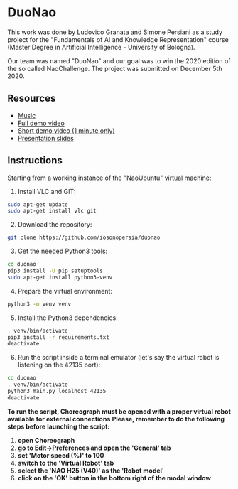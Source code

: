 # DuoNao
This work was done by Ludovico Granata and Simone Persiani
as a study project for the "Fundamentals of AI and Knowledge
Representation" course (Master Degree in Artificial Intelligence - University of Bologna).

Our team was named "DuoNao" and our goal was to win the 2020 edition of the so called NaoChallenge.
The project was submitted on December 5th 2020.

## Resources
  * [Music](https://github.com/iosonopersia/duonao/blob/main/Don't%20stop%20me%20now%20-%20Queen.mp3)
  * [Full demo video](https://github.com/iosonopersia/duonao/blob/main/Demo%20-Full%20Version.mp4)
  * [Short demo video (1 minute only)](https://github.com/iosonopersia/duonao/blob/main/Demo%20-1%20minute.mp4)
  * [Presentation slides](https://github.com/iosonopersia/duonao/blob/main/NAO%20Challenge.pdf)

## Instructions
Starting from a working instance of the "NaoUbuntu" virtual machine:
  1. Install VLC and GIT:
```bash
sudo apt-get update
sudo apt-get install vlc git
```
  2. Download the repository:
```bash
git clone https://github.com/iosonopersia/duonao
```
  3. Get the needed Python3 tools:
```bash
cd duonao
pip3 install -U pip setuptools
sudo apt-get install python3-venv
```
  4. Prepare the virtual environment:
```bash
python3 -m venv venv
```
  5. Install the Python3 dependencies:
```bash
. venv/bin/activate
pip3 install -r requirements.txt
deactivate
```
  6. Run the script inside a terminal emulator
     (let's say the virtual robot is listening on the 42135 port):
```bash
cd duonao
. venv/bin/activate
python3 main.py localhost 42135
deactivate
```

**To run the script, Choreograph must be opened with a proper virtual robot available for external connections**
**Please, remember to do the following steps before launching the script:**
  1. **open Choreograph**
  2. **go to Edit->Preferences and open the 'General' tab**
  3. **set 'Motor speed (%)' to 100**
  4. **switch to the 'Virtual Robot' tab**
  5. **select the 'NAO H25 (V40)' as the 'Robot model'**
  6. **click on the 'OK' button in the bottom right of the modal window**
